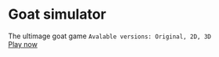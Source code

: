 # Goat simulator
The ultimage goat game 
`Avalable versions: Original, 2D, 3D`  
[Play now](https://lb123658.github.io/goat/home)
